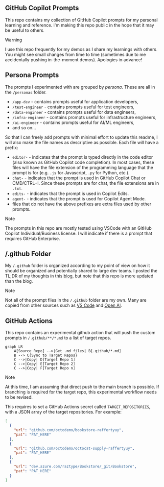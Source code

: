 ## GitHub Copilot Prompts

This repo contains my collection of GitHub Copilot prompts for my personal learning and reference. I'm making this repo public in the hope that it may be useful to others.

> [!WARNING]
> I use this repo frequently for my demos as I share my learnings with others. You might see small changes from time to time (sometimes due to me accidentally pushing in-the-moment demos). Apologies in advance!

## Persona Prompts
The prompts I experimented with are grouped by _persona_. These are all in the `/personas` folder.
- `/app-dev` - contains prompts useful for application developers,
- `/test-engineer` - contains prompts useful for test engineers,
- `/data-engineer` - contains prompts useful for data engineers,
- `/infra-engineer` - contains prompts useful for infrastructure engineers,
- `/ai-engineer` - contains prompts useful for AI/ML engineers,
- and so on...

So that I can freely add prompts with minimal effort to update this readme, I will also make the file names as descriptive as possible.
Each file will have a prefix:
- `editor-` - indicates that the prompt is typed directly in the code editor (also known as GitHub Copilot code completion). In most cases, these files will have the file extension of the programming language that the prompt is for (e.g. `.js` for Javascript, `.py` for Python, etc.).
- `chat-` - indicates that the prompt is used in GitHub Copilot Chat or CMD/CTRL+I. Since these prompts are for chat, the file extensions are in `.txt`.
- `edits-` - indicates that the prompt is used in Copilot Edits.
- `agent-` - indicates that the prompt is used for Copilot Agent Mode.
- files that do not have the above prefixes are extra files used by other prompts.

> [!NOTE]
> The prompts in this repo are mostly tested using VSCode with an GitHub Copilot Individual/Business license. I will indicate if there is a prompt that requires GitHub Enterprise.


## /.github Folder
My `/.github` folder is organized according to my point of view on how it should be organized and potentially shared to large dev teams. I posted the TL;DR of my thoughts in this [blog](https://raffertyuy.com/raztype/ghcp-custom-prompts-structure/), but note that this repo is more updated than the blog.

>[!NOTE]
> Not all of the prompt files in the `/.github` folder are my own. Many are copied from other sources such as [VS Code](https://code.visualstudio.com/docs/copilot/copilot-customization) and [Open AI](https://cookbook.openai.com/examples/gpt4-1_prompting_guide). 

## GitHub Actions
This repo contains an experimental github action that will push the custom prompts in `/.github/**/*.md` to a list of target repos.

```mermaid
graph LR
    A[Source Repo] -->|Get .md files| B[.github/*.md]
    B --> C{Sync to Target Repos}
    C -->|Copy| D[Target Repo 1]
    C -->|Copy| E[Target Repo 2]
    C -->|Copy| F[Target Repo n]
```

> [!NOTE]
> At this time, I am assuming that direct push to the main branch is possible. If branching is required for the target repo, this experimental workflow needs to be revised.

This requires to set a GitHub Actions secret called `TARGET_REPOSITORIES`, with a JSON array of the target repositories.  For example:

```json
[
  {
    "url": "github.com/octodemo/bookstore-raffertyuy",
    "pat": "PAT_HERE"
  },
  {
    "url": "github.com/octodemo/octocat-supply-raffertyuy",
    "pat": "PAT_HERE"
  },
  {
    "url": "dev.azure.com/raztype/Bookstore/_git/Bookstore",
    "pat": "PAT_HERE"
  }
]
```
